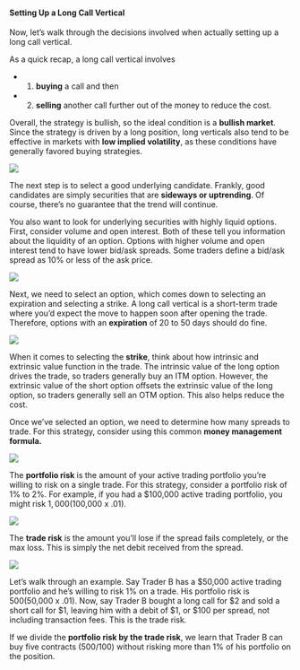 #### Setting Up a Long Call Vertical

Now, let’s walk through the decisions involved when actually setting up a long call vertical.

As a quick recap, a long call vertical involves  

- 1) **buying** a call and then  
- 2) **selling** another call further out of the money to reduce the cost. 

Overall, the strategy is bullish, so the ideal condition is a **bullish market**. Since the strategy is driven by a long position, long verticals also tend to be effective in markets with  **low implied volatility**, as these conditions have generally favored buying strategies.

![](https://education.ameritrade.com/content/cms/images/BDTO_Lesson_5.40.01.jpg)

The next step is to select a good underlying candidate. Frankly, good candidates are simply securities that are  **sideways or uptrending**. Of course, there’s no guarantee that the trend will continue.

You also want to look for underlying securities with highly liquid options. First, consider volume and open interest. Both of these tell you information about the liquidity of an option. Options with higher volume and open interest tend to have lower bid/ask spreads. Some traders define a bid/ask spread as 10% or less of the ask price.

![](https://education.ameritrade.com/content/cms/images/BDTO_Lesson_5.40.02.jpg)

Next, we need to select an option, which comes down to selecting an expiration and selecting a strike. A long call vertical is a short-term trade where you’d expect the move to happen soon after opening the trade. Therefore, options with an  **expiration**  of 20 to 50 days should do fine.

![](https://education.ameritrade.com/content/cms/images/BDTO_Lesson_5.40.03.jpg)

When it comes to selecting the  **strike**, think about how intrinsic and extrinsic value function in the trade. The intrinsic value of the long option drives the trade, so traders generally buy an ITM option. However, the extrinsic value of the short option offsets the extrinsic value of the long option, so traders generally sell an OTM option. This also helps reduce the cost.

Once we’ve selected an option, we need to determine how many spreads to trade. For this strategy, consider using this common **money management formula.**

![](https://education.ameritrade.com/content/cms/images/BDTO_Lesson_5.40.05.jpg)

The  **portfolio risk**  is the amount of your active trading portfolio you’re willing to risk on a single trade. For this strategy, consider a portfolio risk of 1% to 2%. For example, if you had a $100,000 active trading portfolio, you might risk $1,000 ($100,000 x .01).

![](https://education.ameritrade.com/content/cms/images/BDTO_Lesson_5.40.06.jpg)

The  **trade risk**  is the amount you’ll lose if the spread fails completely, or the max loss. This is simply the net debit received from the spread.

![](https://education.ameritrade.com/content/cms/images/BDTO_Lesson_5.40.07.jpg)

Let’s walk through an example. Say Trader B has a $50,000 active trading portfolio and he’s willing to risk 1% on a trade. His portfolio risk is $500 ($50,000 x .01). Now, say Trader B bought a long call for $2 and sold a short call for $1, leaving him with a debit of $1, or $100 per spread, not including transaction fees. This is the trade risk.

If we divide the **portfolio risk by the trade risk**, we learn that Trader B can buy five contracts ($500/$100) without risking more than 1% of his portfolio on the position.



<!--stackedit_data:
eyJoaXN0b3J5IjpbLTE2OTAxNDEzMTNdfQ==
-->